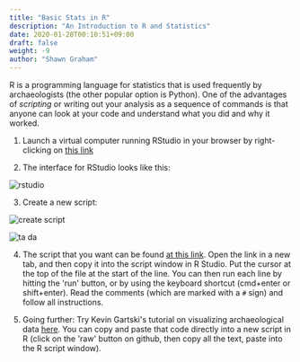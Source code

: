 ```yaml
---
title: "Basic Stats in R"
description: "An Introduction to R and Statistics"
date: 2020-01-28T00:10:51+09:00
draft: false
weight: -9
author: "Shawn Graham"
---
```

R is a programming language for statistics that is used frequently by archaeologists (the other popular option is Python). One of the advantages of _scripting_ or writing out your analysis as a sequence of commands is that anyone can look at your code and understand what you did and why it worked.

1. Launch a virtual computer running RStudio in your browser by right-clicking on <a href="http://mybinder.org/v2/gh/o-date/r-conda/master?urlpath=rstudio" target="_blank">this link</a>

2. The interface for RStudio looks like this:

![rstudio](/images/rstudio/rstudio1.png)

3. Create a new script:

![create script](/images/rstudio/rstudio2.png)

![ta da](/images/rstudio/rstudio3.png)

4. The script that you want can be found [at this link](/data/archdata.R). Open the link in a new tab, and then copy it into the script window in R Studio. Put the cursor at the top of the file at the start of the line. You can then run each line by hitting the 'run' button, or by using the keyboard shortcut (cmd+enter or shift+enter). Read the comments (which are marked with a `#` sign) and follow all instructions.

5. Going further: Try Kevin Gartski's tutorial on visualizing archaeological data [here](https://github.com/kgarstki/ANTH-641-Week-9/blob/master/Week9.R). You can copy and paste that code directly into a new script in R (click on the 'raw' button on github, then copy all the text, paste into the R script window).
